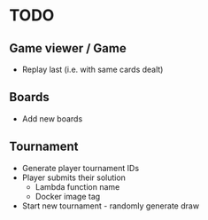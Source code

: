 # TODO

## Game viewer / Game
- Replay last (i.e. with same cards dealt)

## Boards
- Add new boards

## Tournament
- Generate player tournament IDs
- Player submits their solution
    - Lambda function name
    - Docker image tag
- Start new tournament - randomly generate draw

